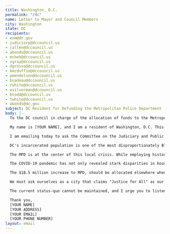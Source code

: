 ```yaml
---
title: Washington, D.C.
permalink: "/dc"
name: Letter to Mayor and Council Members
city: Washington
state: DC
recipients:
- eom@dc.gov
- judiciary@dccouncil.us
- callen@dccouncil.us
- abonds@dccouncil.us
- mcheh@dccouncil.us
- vgray@dccouncil.us
- dgrosso@dccouncil.us
- kmcduffie@dccouncil.us
- pmendelson@dccouncil.us
- bnadeau@dccouncil.us
- rwhite@dccouncil.us
- esilverman@dccouncil.us
- btodd@dccouncil.us
- twhite@dccouncil.us
- abonds@dc.gov
subject: DC Resident for Defunding the Metropolitan Police Department
body: |-
  To the DC council in charge of the allocation of funds to the Metropolitan Police Department and its respective members,

  My name is [YOUR NAME], and I am a resident of Washington, D.C. This past week, our nation has been gripped by protests calling for rapid and meaningful change with regard to police behavior, an end to racism and anti-Blackness, and immediate reform in how Black people are treated in America. Our city has been at the forefront of much of this action. Accordingly, it has come to my attention that there will be a council meeting in June that will discuss the budget for the Metropolitan Police Department.

  I am emailing today to ask the Committee on the Judiciary and Public Safety to vote against the Mayor’s proposed budget increase for the Metropolitan Police Department (MPD). I am calling attention to the fact that this increase is occurring as the budgets for the Office of Neighborhood Safety and Engagement and the Office of Victim Services and Justice Grants are being reduced.

  DC's incarcerated population is one of the most disproportionately Black in the US (at 89%), even though Black people only comprise 46% of the DC population. Despite our liberal reputation and city motto of "Justice for All", if DC were a state, it would have the highest incarceration rate in the country. In 2019, the Washington Post reported that most stops by MPD were made of Black Washingtonians, and we are renowned across the country for the revenue we extract from these stops ($1 billion last year alone in traffic stops). In addition, the Washington Lawyers Committee for Civil Rights and Urban Affairs released a report on the disparities in fare evasion enforcement toward Black residents on public transportation. Findings demonstrated that the District disproportionately stops and incarcerates Black residents from the city's poorest wards. The systems flaws are wide open for all to see, and can only be solved with a recognition that the criminalization of poverty must end.

  The MPD is at the center of this local crisis. While employing historically racist tactics to incite fear in Black communities, MPD has been in steady collaboration with ICE officials, standing against the city’s vows to be a sanctuary for immigrant communities. In addition to their continuation of the unconstitutional stop and frisk policies, often just by other names (protective pat-downs, and jump-outs), MPD often downplays this data in testimony to the DC Council. Additionally, the steady increase to the MPD budget despite the twenty percent uptick in from 2017-2018 in use of force cannot be ignored.

  The COVID-19 pandemic has not only revealed stark disparities in housing, healthcare, COVID-19 testing, and access to food, but has exacerbated the underlying conditions that leave thousands of low-income residents more vulnerable to this deadly infectious disease. This is where we should be focusing our efforts and funding. It is unconscionable that in the midst of a health pandemic that is overwhelmingly killing Black people – as 76% of COVID deaths are of Black DC residents – that Mayor Bowser would propose increasing an already bloated police budget to almost $580 million, while at the same time divesting from critical public health resources like violence prevention and interruption, mental healthcare, trauma and victims services, and reentry services. The fact that we have ample funds for riot shields and tear gas but at one point questioned the adequacy of our supply of hospital beds and PPE is more than poor leadership and mismanagement of resources — it is a glaring and total moral failure.

  The $18.5 million increase to MPD, should be allocated elsewhere when considered within the context of this ongoing pandemic and the $700 million dollar city budget deficit. This funding would be better allocated towards supporting DC Public Schools and funding community health initiatives (such as the Dept. of Health, Dept. of Health Care Finance, and the Dept. of Behavioral Health).

  We must ask ourselves as a city that claims "Justice for All" as our motto — what kind of justice are we referring to? Economic Justice? Racial Justice? Social Justice? Or is the grand sum of our capacity for justice to offload problems we are unwilling to deal with at their source onto an agency whose main tools will, at the end of the day, always be those of violence and coercion?

  The current status-quo cannot be maintained, and I urge you to listen to community leaders and members of the DC chapter of Black Lives Matter as well as Stop Police Terror Project DC and defund the Metropolitan Police Department. The resources are in desperate need elsewhere. Do not abandon the people you were elected to serve.

  Thank you,
  [YOUR NAME]
  [YOUR ADDRESS]
  [YOUR EMAIL]
  [YOUR PHONE NUMBER]
layout: email
---
```


